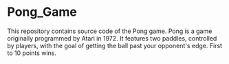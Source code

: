# Pong_Game

This repository contains source code of the Pong game.
Pong is a game originally programmed by Atari in 1972. It features two
paddles, controlled by players, with the goal of getting
the ball past your opponent's edge. First to 10 points wins.